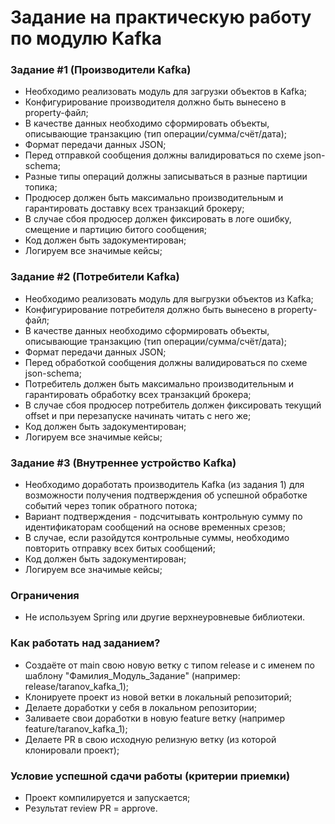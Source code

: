 # Задание на практическую работу по модулю Kafka

### Задание #1 (Производители Kafka)
- Необходимо реализовать модуль для загрузки объектов в Kafka;
- Конфигурирование производителя должно быть вынесено в property-файл;
- В качестве данных необходимо сформировать объекты, описывающие транзакцию (тип операции/сумма/счёт/дата);
- Формат передачи данных JSON;
- Перед отправкой сообщения должны валидироваться по схеме json-schema;
- Разные типы операций должны записываться в разные партиции топика;
- Продюсер должен быть максимально производительным и гарантировать доставку всех транзакций брокеру;
- В случае сбоя продюсер должен фиксировать в логе ошибку, смещение и партицию битого сообщения;
- Код должен быть задокументирован;
- Логируем все значимые кейсы;

### Задание #2 (Потребители Kafka)
- Необходимо реализовать модуль для выгрузки объектов из Kafka;
- Конфигурирование потребителя должно быть вынесено в property-файл;
- В качестве данных необходимо сформировать объекты, описывающие транзакцию (тип операции/сумма/счёт/дата);
- Формат передачи данных JSON;
- Перед обработкой сообщения должны валидироваться по схеме json-schema;
- Потребитель должен быть максимально производительным и гарантировать обработку всех транзакций брокера;
- В случае сбоя продюсер потребитель должен фиксировать текущий offset и при перезапуске начинать читать с него же;
- Код должен быть задокументирован;
- Логируем все значимые кейсы;


### Задание #3 (Внутреннее устройство Kafka)
- Необходимо доработать производитель Kafka (из задания 1) для возможности получения подтверждения об успешной обработке событий через топик обратного потока;
- Вариант подтверждения - подсчитывать контрольную сумму по идентификаторам сообщений на основе временных срезов;
- В случае, если разойдутся контрольные суммы, необходимо повторить отправку всех битых сообщений;
- Код должен быть задокументирован;
- Логируем все значимые кейсы;

### Ограничения
- Не используем Spring или другие верхнеуровневые библиотеки.

### Как работать над заданием?
- Создаёте от main свою новую ветку с типом release и с именем по шаблону "Фамилия_Модуль_Задание" (например: release/taranov_kafka_1);
- Клонируете проект из новой ветки в локальный репозиторий;
- Делаете доработки у себя в локальном репозитории;
- Заливаете свои доработки в новую feature ветку (например feature/taranov_kafka_1);
- Делаете PR в свою исходную релизную ветку (из которой клонировали проект);

### Условие успешной сдачи работы (критерии приемки)
- Проект компилируется и запускается;
- Результат review PR = approve.